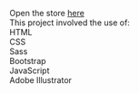 Open the store [here](https://evolpi.github.io/serendipityStore/)</br>
This project involved the use of:</br>
HTML</br>
CSS</br>
Sass</br>
Bootstrap</br>
JavaScript</br>
Adobe Illustrator

